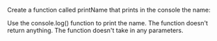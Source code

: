 Create a function called printName that prints in the console the name:

Use the console.log() function to print the name.
The function doesn't return anything.
The function doesn't take in any parameters.
